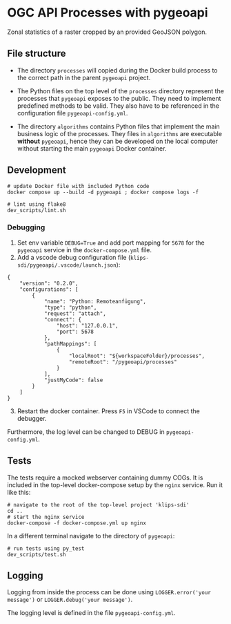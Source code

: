 # OGC API Processes with pygeoapi

Zonal statistics of a raster cropped by an provided GeoJSON polygon.

## File structure

- The directory `processes` will copied during the Docker build process to the correct path in the parent `pygeoapi` project.

- The Python files on the top level of the `processes` directory represent the processes that `pygeoapi` exposes to the public. They need to implement predefined methods to be valid. They also have to be referenced in the configuration file `pygeoapi-config.yml`.

- The directory `algorithms` contains Python files that implement the main business logic of the processes. They files in `algorithms` are executable **without** `pygeoapi`, hence they can be developed on the local computer without starting the main `pygeoapi` Docker container.

## Development

```shell
# update Docker file with included Python code
docker compose up --build -d pygeoapi ; docker compose logs -f

# lint using flake8
dev_scripts/lint.sh
```

### Debugging

1. Set env variable `DEBUG=True` and add port mapping for `5678` for the `pygeoapi` service in the `docker-compose.yml` file.
2. Add a vscode debug configuration file (`klips-sdi/pygeoapi/.vscode/launch.json`):
```
{
    "version": "0.2.0",
    "configurations": [
        {
            "name": "Python: Remoteanfügung",
            "type": "python",
            "request": "attach",
            "connect": {
                "host": "127.0.0.1",
                "port": 5678
            },
            "pathMappings": [
                {
                    "localRoot": "${workspaceFolder}/processes",
                    "remoteRoot": "/pygeoapi/processes"
                }
            ],
            "justMyCode": false
        }
    ]
}
```
3. Restart the docker container. Press `F5` in VSCode to connect the debugger.

Furthermore, the log level can be changed to DEBUG in `pygeoapi-config.yml`.

## Tests

The tests require a mocked webserver containing dummy COGs. It is included in the top-level docker-compose setup by the `nginx` service. Run it like this:

```shell
# navigate to the root of the top-level project 'klips-sdi'
cd ..
# start the nginx service
docker-compose -f docker-compose.yml up nginx
```

In a different terminal navigate to the directory of `pygeoapi`:

```shell
# run tests using py_test
dev_scripts/test.sh
```

## Logging

Logging from inside the process can be done using `LOGGER.error('your message')` or `LOGGER.debug('your message')`.

The logging level is defined in the file `pygeoapi-config.yml`.
